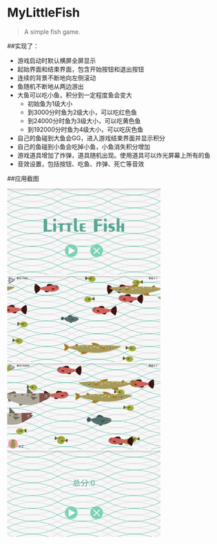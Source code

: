 # MyLittleFish
>A simple fish game.

##实现了：

* 游戏启动时默认横屏全屏显示
* 起始界面和结束界面，包含开始按钮和退出按钮
* 连续的背景不断地向左侧滚动
* 鱼随机不断地从两边游出
* 大鱼可以吃小鱼，积分到一定程度鱼会变大
  * 初始鱼为1级大小
  * 到3000分时鱼为2级大小，可以吃红色鱼
  * 到24000分时鱼为3级大小，可以吃黄色鱼
  * 到192000分时鱼为4级大小，可以吃灰色鱼
* 自己的鱼碰到大鱼会GG，进入游戏结束界面并显示积分
* 自己的鱼碰到小鱼会吃掉小鱼，小鱼消失积分增加
* 游戏道具增加了炸弹，道具随机出现。使用道具可以炸光屏幕上所有的鱼
* 音效设置，包括按钮、吃鱼、炸弹、死亡等音效

##应用截图

<img src="screenshots/1.png" width="356" height="200" alt="起始界面" /><br/>
<img src="screenshots/2.png" width="356" height="200" alt="游戏界面1" /><br/>
<img src="screenshots/3.png" width="356" height="200" alt="游戏界面2" /><br/>
<img src="screenshots/4.png" width="356" height="200" alt="结束界面" /><br/>
